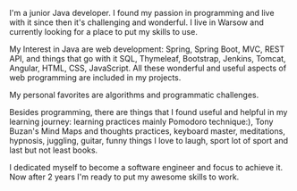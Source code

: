 I'm a junior Java developer. I found my passion in programming and live with it since then it's challenging and wonderful. I live in Warsow and currently looking for a place to put my skills to use.


My Interest in Java are web development: Spring, Spring Boot, MVC, REST API, and things that go with it SQL, Thymeleaf, Bootstrap, Jenkins, Tomcat, Angular, HTML, CSS, JavaScript. All these wonderful and useful aspects of web programming are included in my projects.

My personal favorites are algorithms and programmatic challenges.

Besides programming, there are things that I found useful and helpful in my learning journey: learning practices mainly Pomodoro technique:), Tony Buzan's Mind Maps and thoughts practices, keyboard master, meditations, hypnosis, juggling, guitar, funny things I love to laugh, sport lot of sport and last but not least books.

I dedicated myself to become a software engineer and focus to achieve it. Now after 2 years I'm ready to put my awesome skills to work. 



<!---
KacperGierycz/KacperGierycz is a ✨ special ✨ repository because its `README.md` (this file) appears on your GitHub profile.
You can click the Preview link to take a look at your changes.
--->
